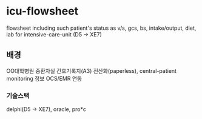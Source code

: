 # icu-flowsheet
flowsheet including such patient's status as v/s, gcs, bs, intake/output, diet, lab for intensive-care-unit (D5 -> XE7)

## 배경
OO대학병원 중환자실 간호기록지(A3) 전산화(paperless), central-patient monitoring 정보 OCS/EMR 연동

### 기술스택
delphi(D5 -> XE7), oracle, pro*c
